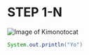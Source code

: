 # STEP 1-N
![Image of Kimonotocat](https://octodex.github.com/images/kimonotocat.png)
``` java
System.out.println("Yo")
```
